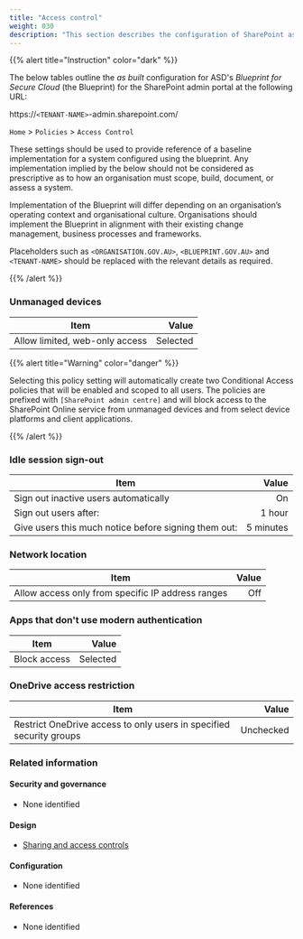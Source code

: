 ```yaml
---
title: "Access control"
weight: 030
description: "This section describes the configuration of SharePoint associated with systems built according to guidance in ASD's Blueprint for Secure Cloud."
---
```


{{% alert title="Instruction" color="dark" %}}

The below tables outline the _as built_ configuration for ASD's _Blueprint for Secure Cloud_ (the Blueprint) for the SharePoint admin portal at the following URL:

https://`<TENANT-NAME>`-admin.sharepoint.com/

`Home` > `Policies` > `Access Control`

These settings should be used to provide reference of a baseline implementation for a system configured using the blueprint. Any implementation implied by the below should not be considered as prescriptive as to how an organisation must scope, build, document, or assess a system.

Implementation of the Blueprint will differ depending on an organisation’s operating context and organisational culture. Organisations should implement the Blueprint in alignment with their existing change management, business processes and frameworks.

Placeholders such as `<ORGANISATION.GOV.AU>`, `<BLUEPRINT.GOV.AU>` and `<TENANT-NAME>` should be replaced with the relevant details as required.

{{% /alert %}}

### Unmanaged devices

| Item                           |    Value |
| ------------------------------ | -------: |
| Allow limited, web-only access | Selected |

{{% alert title="Warning" color="danger" %}}

Selecting this policy setting will automatically create two Conditional Access policies that will be enabled and scoped to all users. The policies are prefixed with `[SharePoint admin centre]` and will block access to the SharePoint Online service from unmanaged devices and from select device platforms and client applications.

{{% /alert %}}

### Idle session sign-out

| Item                                                 |     Value |
| ---------------------------------------------------- | --------: |
| Sign out inactive users automatically                |        On |
| Sign out users after:                                |    1 hour |
| Give users this much notice before signing them out: | 5 minutes |

### Network location

| Item                                              | Value |
| ------------------------------------------------- | ----: |
| Allow access only from specific IP address ranges |   Off |

### Apps that don't use modern authentication

| Item         |    Value |
| ------------ | -------: |
| Block access | Selected |

### OneDrive access restriction

| Item                                                                |     Value |
| ------------------------------------------------------------------- | --------: |
| Restrict OneDrive access to only users in specified security groups | Unchecked |

### Related information

#### Security and governance

- None identified

#### Design

- [Sharing and access controls](/design/shared-services/sharepoint-online/sharing)

#### Configuration

- None identified

#### References

- None identified
